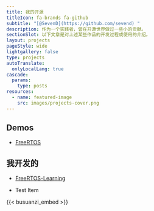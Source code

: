 ```yaml
---
title: 我的开源
titleIcon: fa-brands fa-github
subtitle: "[@SevenD](https://github.com/sevend) "
description: 作为一个实践者，曾在开源世界做过一些小的贡献。
sectionSlot: 以下文章是对上述某些作品的开发过程或使用的介绍。
layout: projects
pageStyle: wide
lightgallery: false
type: projects
autoTranslate:
  onlyLocalLang: true
cascade:
  params:
    type: posts
resources:
  - name: featured-image
    src: images/projects-cover.png
---
```


## Demos

- [FreeRTOS]()


## 我开发的

- [FreeRTOS-Learning]()

- Test Item

{{< busuanzi_embed >}}
